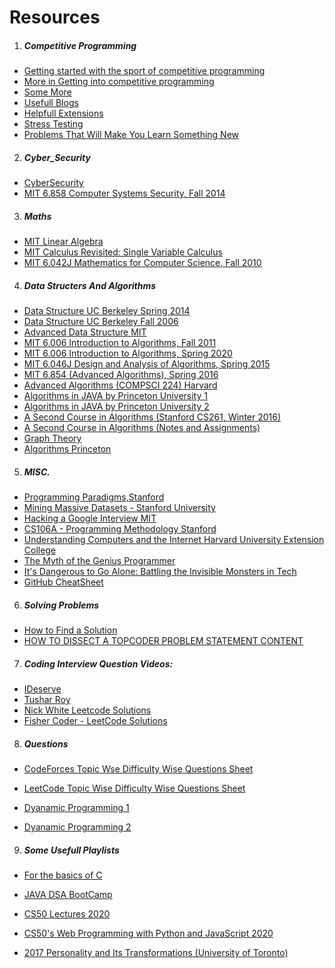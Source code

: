 # Resources
1. ##### Competitive Programming
* [Getting started with the sport of competitive programming](https://www.hackerearth.com/practice/notes/getting-started-with-the-sport-of-programming/)
* [More in Getting into competitive programming](https://github.com/the-hyp0cr1t3/CC)
* [Some More](https://github.com/the-hyp0cr1t3/CC/tree/master/Beginner%20Topics)
* [Usefull Blogs](https://codeforces.com/blog/entry/91363)
* [Helpfull Extensions](https://codeforces.com/blog/entry/82884)
* [Stress Testing](https://ali-ibrahim137.github.io/competitive/programming/2020/08/23/Stress-Testing.html)
* [Problems That Will Make You Learn Something New](https://docs.google.com/spreadsheets/d/15CK3SvWQqck-KVU6z9zVJoW0-Rikylapw9v8eXxVDGo/edit#gid=0)

2. ##### Cyber_Security
* [CyberSecurity](https://p.ost2.fyi/courses)
* [MIT 6.858 Computer Systems Security, Fall 2014](https://www.youtube.com/playlist?list=PLUl4u3cNGP62K2DjQLRxDNRi0z2IRWnNh)
3. ##### Maths
* [MIT Linear Algebra](https://www.youtube.com/playlist?list=PLE7DDD91010BC51F8)
* [MIT Calculus Revisited: Single Variable Calculus](https://www.youtube.com/playlist?list=PL3B08AE665AB9002A)
* [MIT 6.042J Mathematics for Computer Science, Fall 2010](https://www.youtube.com/playlist?list=PLB7540DEDD482705B)
4. ##### Data Structers And Algorithms
* [Data Structure UC Berkeley Spring 2014](https://archive.org/details/ucberkeley-webcast-PL-XXv-cvA_iAlnI-BQr9hjqADPBtujFJd)
* [Data Structure UC Berkeley Fall 2006](https://archive.org/details/ucberkeley-webcast-PL4BBB74C7D2A1049C)
* [Advanced Data Structure MIT](https://www.youtube.com/watch?v=T0yzrZL1py0&list=PLUl4u3cNGP61hsJNdULdudlRL493b-XZf&index=2)
* [MIT 6.006 Introduction to Algorithms, Fall 2011](https://www.youtube.com/playlist?list=PLUl4u3cNGP61Oq3tWYp6V_F-5jb5L2iHb)
* [MIT 6.006 Introduction to Algorithms, Spring 2020](https://www.youtube.com/playlist?list=PLUl4u3cNGP63EdVPNLG3ToM6LaEUuStEY)
* [MIT 6.046J Design and Analysis of Algorithms, Spring 2015](https://www.youtube.com/playlist?list=PLUl4u3cNGP6317WaSNfmCvGym2ucw3oGp)
* [MIT 6.854 (Advanced Algorithms), Spring 2016](https://www.youtube.com/playlist?list=PL6ogFv-ieghdoGKGg2Bik3Gl1glBTEu8c)
* [Advanced Algorithms (COMPSCI 224) Harvard](https://www.youtube.com/playlist?list=PL2SOU6wwxB0uP4rJgf5ayhHWgw7akUWSf)
* [Algorithms in JAVA by Princeton University 1](https://www.coursera.org/learn/algorithms-part1)
* [Algorithms in JAVA by Princeton University 2](https://www.coursera.org/learn/algorithms-part2)
* [A Second Course in Algorithms (Stanford CS261, Winter 2016)](https://www.youtube.com/playlist?list=PLEGCF-WLh2RJh2yDxlJJjnKswWdoO8gAc)
* [A Second Course in Algorithms (Notes and Assignments)](http://timroughgarden.org/w16/w16.html)
* [Graph Theory](https://www.youtube.com/user/DrSaradaHerke/playlists)
* [Algorithms Princeton](https://algs4.cs.princeton.edu/lectures/)

5. ##### MISC.
* [Programming Paradigms,Stanford](https://www.youtube.com/playlist?list=PL9D558D49CA734A02)
* [Mining Massive Datasets - Stanford University](https://www.youtube.com/playlist?list=PLLssT5z_DsK9JDLcT8T62VtzwyW9LNepV)
* [Hacking a Google Interview MIT](http://courses.csail.mit.edu/iap/interview/materials.php)
* [CS106A - Programming Methodology Stanford](https://see.stanford.edu/Course/CS106A)
* [Understanding Computers and the Internet Harvard University Extension College](http://cse1.net/lectures)
* [The Myth of the Genius Programmer](https://www.youtube.com/watch?v=0SARbwvhupQ)
* [It's Dangerous to Go Alone: Battling the Invisible Monsters in Tech](https://www.youtube.com/watch?v=1i8ylq4j_EY)
* [GitHub CheatSheet](https://github.com/adam-p/markdown-here/wiki/Markdown-Cheatsheet)

6. ##### Solving Problems
* [How to Find a Solution](https://www.topcoder.com/thrive/articles/How%20To%20Find%20a%20Solution)
* [HOW TO DISSECT A TOPCODER PROBLEM STATEMENT CONTENT](https://www.topcoder.com/thrive/articles/How%20To%20Dissect%20a%20Topcoder%20Problem%20Statement%20Content)

7. ##### Coding Interview Question Videos:
* [IDeserve](https://www.youtube.com/playlist?list=PLamzFoFxwoNjPfxzaWqs7cZGsPYy0x_gI)
* [Tushar Roy](https://www.youtube.com/user/tusharroy2525/playlists)
* [Nick White Leetcode Solutions](https://www.youtube.com/playlist?list=PLU_sdQYzUj2keVENTP0a5rdykRSgg9Wp-)
* [Fisher Coder - LeetCode Solutions](https://www.youtube.com/FisherCoder)

8. ##### Questions
* [CodeForces Topic Wse Difficulty Wise Questions Sheet](https://takeuforward.org/interview-experience/strivers-cp-sheet/?utm_source=youtube&utm_medium=striver&utm_campaign=yt_video)

* [LeetCode Topic Wise Difficulty Wise Questions Sheet](https://github.com/kunal-kushwaha/DSA-Bootcamp-Java/tree/main/assignments)

* [Dyanamic Programming 1](https://www.youtube.com/playlist?list=PLrmLmBdmIlpsHaNTPP_jHHDx_os9ItYXr)

* [Dyanamic Programming 2](https://www.youtube.com/playlist?list=PL_z_8CaSLPWekqhdCPmFohncHwz8TY2Go)


9. ##### Some Usefull Playlists
* [For the basics of C](https://www.youtube.com/playlist?list=PLir19lgiavA1ThCmnKO6QJHjSlHGgt553)

* [JAVA DSA BootCamp](https://www.youtube.com/playlist?list=PL9gnSGHSqcnr_DxHsP7AW9ftq0AtAyYqJ)

* [CS50 Lectures 2020](https://www.youtube.com/playlist?list=PLhQjrBD2T382_R182iC2gNZI9HzWFMC_8)

* [CS50's Web Programming with Python and JavaScript 2020](https://www.youtube.com/playlist?list=PLhQjrBD2T380xvFSUmToMMzERZ3qB5Ueu)

* [2017 Personality and Its Transformations (University of Toronto)](https://www.youtube.com/playlist?list=PL22J3VaeABQApSdW8X71Ihe34eKN6XhCi)
  


